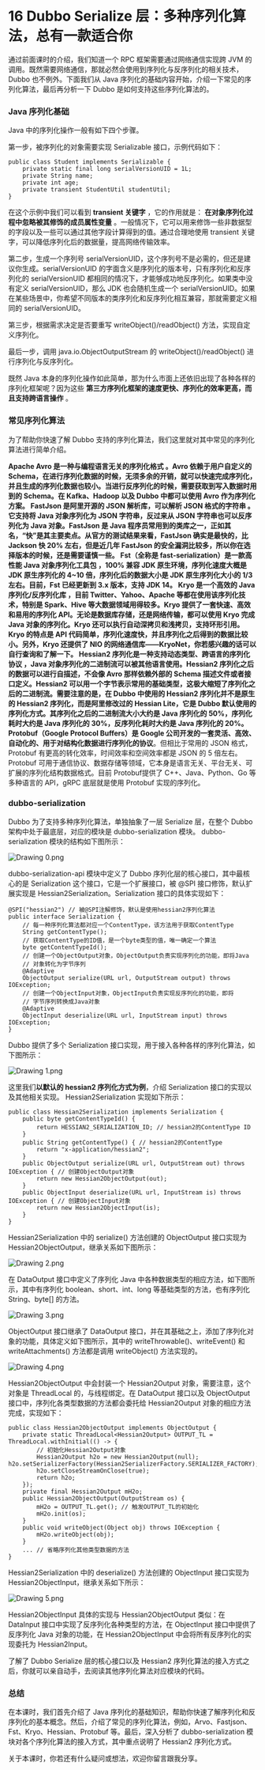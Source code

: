 16 Dubbo Serialize 层：多种序列化算法，总有一款适合你
====================================

通过前面课时的介绍，我们知道一个 RPC 框架需要通过网络通信实现跨 JVM 的调用。既然需要网络通信，那就必然会使用到序列化与反序列化的相关技术，Dubbo 也不例外。下面我们从 Java 序列化的基础内容开始，介绍一下常见的序列化算法，最后再分析一下 Dubbo 是如何支持这些序列化算法的。

### Java 序列化基础

Java 中的序列化操作一般有如下四个步骤。

第一步，被序列化的对象需要实现 Serializable 接口，示例代码如下：

```
public class Student implements Serializable {
    private static final long serialVersionUID = 1L;
    private String name;
    private int age;
    private transient StudentUtil studentUtil;
}

```

在这个示例中我们可以看到 **transient 关键字** ，它的作用就是： **在对象序列化过程中忽略被其修饰的成员属性变量** 。一般情况下，它可以用来修饰一些非数据型的字段以及一些可以通过其他字段计算得到的值。通过合理地使用 transient 关键字，可以降低序列化后的数据量，提高网络传输效率。

第二步，生成一个序列号 serialVersionUID，这个序列号不是必需的，但还是建议你生成。serialVersionUID 的字面含义是序列化的版本号，只有序列化和反序列化的 serialVersionUID 都相同的情况下，才能够成功地反序列化。如果类中没有定义 serialVersionUID，那么 JDK 也会随机生成一个 serialVersionUID。如果在某些场景中，你希望不同版本的类序列化和反序列化相互兼容，那就需要定义相同的 serialVersionUID。

第三步，根据需求决定是否要重写 writeObject()/readObject() 方法，实现自定义序列化。

最后一步，调用 java.io.ObjectOutputStream 的 writeObject()/readObject() 进行序列化与反序列化。

既然 Java 本身的序列化操作如此简单，那为什么市面上还依旧出现了各种各样的序列化框架呢？因为这些 **第三方序列化框架的速度更快、序列化的效率更高，而且支持跨语言操作** 。

### 常见序列化算法

为了帮助你快速了解 Dubbo 支持的序列化算法，我们这里就对其中常见的序列化算法进行简单介绍。

**Apache Avro 是一种与编程语言无关的序列化格式 **。Avro 依赖于用户自定义的 Schema，在进行序列化数据的时候，无须多余的开销，就可以快速完成序列化，并且生成的序列化数据也较小。当进行反序列化的时候，需要获取到写入数据时用到的 Schema。在 Kafka、Hadoop 以及 Dubbo 中都可以使用 Avro 作为序列化方案。** FastJson 是阿里开源的 JSON 解析库，可以解析 JSON 格式的字符串 **。它支持将 Java 对象序列化为 JSON 字符串，反过来从 JSON 字符串也可以反序列化为 Java 对象。FastJson 是 Java 程序员常用到的类库之一，正如其名，“快”是其主要卖点。从官方的测试结果来看，FastJson 确实是最快的，比 Jackson 快 20% 左右，但是近几年 FastJson 的安全漏洞比较多，所以你在选择版本的时候，还是需要谨慎一些。** Fst（全称是 fast-serialization）是一款高性能 Java 对象序列化工具包 **，100% 兼容 JDK 原生环境，序列化速度大概是JDK 原生序列化的 4~10 倍，序列化后的数据大小是 JDK 原生序列化大小的 1/3 左右。目前，Fst 已经更新到 3.x 版本，支持 JDK 14。** Kryo 是一个高效的 Java 序列化/反序列化库 **，目前 Twitter、Yahoo、Apache 等都在使用该序列化技术，特别是 Spark、Hive 等大数据领域用得较多。Kryo 提供了一套快速、高效和易用的序列化 API。无论是数据库存储，还是网络传输，都可以使用 Kryo 完成 Java 对象的序列化。Kryo 还可以执行自动深拷贝和浅拷贝，支持环形引用。Kryo 的特点是 API 代码简单，序列化速度快，并且序列化之后得到的数据比较小。另外，Kryo 还提供了 NIO 的网络通信库——KryoNet，你若感兴趣的话可以自行查询和了解一下。** Hessian2 序列化是一种支持动态类型、跨语言的序列化协议 **，Java 对象序列化的二进制流可以被其他语言使用。Hessian2 序列化之后的数据可以进行自描述，不会像 Avro 那样依赖外部的 Schema 描述文件或者接口定义。Hessian2 可以用一个字节表示常用的基础类型，这极大缩短了序列化之后的二进制流。需要注意的是，在 Dubbo 中使用的 Hessian2 序列化并不是原生的 Hessian2 序列化，而是阿里修改过的 Hessian Lite，它是 Dubbo 默认使用的序列化方式。其序列化之后的二进制流大小大约是 Java 序列化的 50%，序列化耗时大约是 Java 序列化的 30%，反序列化耗时大约是 Java 序列化的 20%。** Protobuf（Google Protocol Buffers）是 Google 公司开发的一套灵活、高效、自动化的、用于对结构化数据进行序列化的协议**。但相比于常用的 JSON 格式，Protobuf 有更高的转化效率，时间效率和空间效率都是 JSON 的 5 倍左右。Protobuf 可用于通信协议、数据存储等领域，它本身是语言无关、平台无关、可扩展的序列化结构数据格式。目前 Protobuf提供了 C++、Java、Python、Go 等多种语言的 API，gRPC 底层就是使用 Protobuf 实现的序列化。

### dubbo-serialization

Dubbo 为了支持多种序列化算法，单独抽象了一层 Serialize 层，在整个 Dubbo 架构中处于最底层，对应的模块是 dubbo-serialization 模块。 dubbo-serialization 模块的结构如下图所示：

![Drawing 0.png](assets/Ciqc1F9gbIiAdyaqAAB4bHnToKs832.png)

dubbo-serialization-api 模块中定义了 Dubbo 序列化层的核心接口，其中最核心的是 Serialization 这个接口，它是一个扩展接口，被 @SPI 接口修饰，默认扩展实现是 Hessian2Serialization。Serialization 接口的具体实现如下：

```
@SPI("hessian2") // 被@SPI注解修饰，默认是使用hessian2序列化算法
public interface Serialization {
    // 每一种序列化算法都对应一个ContentType，该方法用于获取ContentType
    String getContentType();
    // 获取ContentType的ID值，是一个byte类型的值，唯一确定一个算法
    byte getContentTypeId();
    // 创建一个ObjectOutput对象，ObjectOutput负责实现序列化的功能，即将Java
    // 对象转化为字节序列
    @Adaptive
    ObjectOutput serialize(URL url, OutputStream output) throws IOException;
    // 创建一个ObjectInput对象，ObjectInput负责实现反序列化的功能，即将
    // 字节序列转换成Java对象
    @Adaptive
    ObjectInput deserialize(URL url, InputStream input) throws IOException;
}

```

Dubbo 提供了多个 Serialization 接口实现，用于接入各种各样的序列化算法，如下图所示：

![Drawing 1.png](assets/CgqCHl9gbJKAFOslAAFjEeB7nf0890.png)

这里我们**以默认的 hessian2 序列化方式为例**，介绍 Serialization 接口的实现以及其他相关实现。 Hessian2Serialization 实现如下所示：

```
public class Hessian2Serialization implements Serialization {
    public byte getContentTypeId() {
        return HESSIAN2_SERIALIZATION_ID; // hessian2的ContentType ID
    }
    public String getContentType() { // hessian2的ContentType
        return "x-application/hessian2";
    }
    public ObjectOutput serialize(URL url, OutputStream out) throws IOException { // 创建ObjectOutput对象
        return new Hessian2ObjectOutput(out);
    }
    public ObjectInput deserialize(URL url, InputStream is) throws IOException { // 创建ObjectInput对象
        return new Hessian2ObjectInput(is);
    }
}

```

Hessian2Serialization 中的 serialize() 方法创建的 ObjectOutput 接口实现为 Hessian2ObjectOutput，继承关系如下图所示：

![Drawing 2.png](assets/CgqCHl9gbOiAG_1mAABH4c18z9c011.png)

在 DataOutput 接口中定义了序列化 Java 中各种数据类型的相应方法，如下图所示，其中有序列化 boolean、short、int、long 等基础类型的方法，也有序列化 String、byte\[\] 的方法。

![Drawing 3.png](assets/Ciqc1F9gbO6AExKqAAB_Dm_zMt0793.png)

ObjectOutput 接口继承了 DataOutput 接口，并在其基础之上，添加了序列化对象的功能，具体定义如下图所示，其中的 writeThrowable()、writeEvent() 和 writeAttachments() 方法都是调用 writeObject() 方法实现的。

![Drawing 4.png](assets/CgqCHl9gbPOATpsmAABH5ZuVc6E438.png)

Hessian2ObjectOutput 中会封装一个 Hessian2Output 对象，需要注意，这个对象是 ThreadLocal 的，与线程绑定。在 DataOutput 接口以及 ObjectOutput 接口中，序列化各类型数据的方法都会委托给 Hessian2Output 对象的相应方法完成，实现如下：

```
public class Hessian2ObjectOutput implements ObjectOutput {
    private static ThreadLocal<Hessian2Output> OUTPUT_TL = ThreadLocal.withInitial(() -> {
        // 初始化Hessian2Output对象
        Hessian2Output h2o = new Hessian2Output(null);        h2o.setSerializerFactory(Hessian2SerializerFactory.SERIALIZER_FACTORY);
        h2o.setCloseStreamOnClose(true);
        return h2o;
    });
    private final Hessian2Output mH2o;
    public Hessian2ObjectOutput(OutputStream os) {
        mH2o = OUTPUT_TL.get(); // 触发OUTPUT_TL的初始化
        mH2o.init(os);
    }
    public void writeObject(Object obj) throws IOException {
        mH2o.writeObject(obj);
    }
    ... // 省略序列化其他类型数据的方法
}

```

Hessian2Serialization 中的 deserialize() 方法创建的 ObjectInput 接口实现为 Hessian2ObjectInput，继承关系如下所示：

![Drawing 5.png](assets/CgqCHl9gbQ6AXSDeAABIcO3u8aY906.png)

Hessian2ObjectInput 具体的实现与 Hessian2ObjectOutput 类似：在 DataInput 接口中实现了反序列化各种类型的方法，在 ObjectInput 接口中提供了反序列化 Java 对象的功能，在 Hessian2ObjectInput 中会将所有反序列化的实现委托为 Hessian2Input。

了解了 Dubbo Serialize 层的核心接口以及 Hessian2 序列化算法的接入方式之后，你就可以亲自动手，去阅读其他序列化算法对应模块的代码。

### 总结

在本课时，我们首先介绍了 Java 序列化的基础知识，帮助你快速了解序列化和反序列化的基本概念。然后，介绍了常见的序列化算法，例如，Arvo、Fastjson、Fst、Kryo、Hessian、Protobuf 等。最后，深入分析了 dubbo-serialization 模块对各个序列化算法的接入方式，其中重点说明了 Hessian2 序列化方式。

关于本课时，你若还有什么疑问或想法，欢迎你留言跟我分享。
